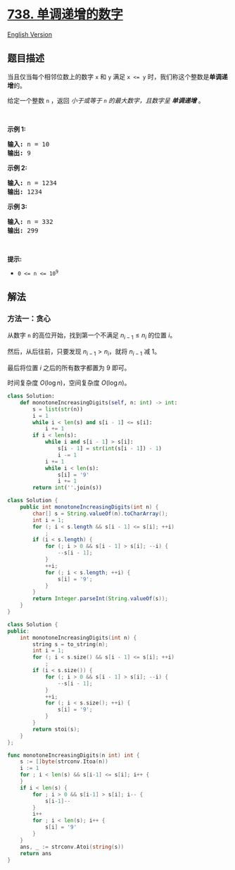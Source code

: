 # [738. 单调递增的数字](https://leetcode.cn/problems/monotone-increasing-digits)

[English Version](/solution/0700-0799/0738.Monotone%20Increasing%20Digits/README_EN.md)

<!-- tags:贪心,数学 -->

<!-- difficulty:中等 -->

## 题目描述

<!-- 这里写题目描述 -->

<p>当且仅当每个相邻位数上的数字&nbsp;<code>x</code>&nbsp;和&nbsp;<code>y</code>&nbsp;满足&nbsp;<code>x &lt;= y</code>&nbsp;时，我们称这个整数是<strong>单调递增</strong>的。</p>

<p>给定一个整数 <code>n</code> ，返回 <em>小于或等于 <code>n</code> 的最大数字，且数字呈 <strong>单调递增</strong></em> 。</p>

<p>&nbsp;</p>

<p><strong>示例 1:</strong></p>

<pre>
<strong>输入:</strong> n = 10
<strong>输出:</strong> 9
</pre>

<p><strong>示例 2:</strong></p>

<pre>
<strong>输入:</strong> n = 1234
<strong>输出:</strong> 1234
</pre>

<p><strong>示例 3:</strong></p>

<pre>
<strong>输入:</strong> n = 332
<strong>输出:</strong> 299
</pre>

<p>&nbsp;</p>

<p><strong>提示:</strong></p>

<ul>
	<li><code>0 &lt;= n &lt;= 10<sup>9</sup></code></li>
</ul>

## 解法

### 方法一：贪心

从数字 `n` 的高位开始，找到第一个不满足 $n_{i-1} \le n_i$ 的位置 $i$。

然后，从后往前，只要发现 $n_{i-1} \gt n_i$，就将 $n_{i-1}$ 减 1。

最后将位置 $i$ 之后的所有数字都置为 9 即可。

时间复杂度 $O(\log n)$，空间复杂度 $O(\log n)$。

<!-- tabs:start -->

```python
class Solution:
    def monotoneIncreasingDigits(self, n: int) -> int:
        s = list(str(n))
        i = 1
        while i < len(s) and s[i - 1] <= s[i]:
            i += 1
        if i < len(s):
            while i and s[i - 1] > s[i]:
                s[i - 1] = str(int(s[i - 1]) - 1)
                i -= 1
            i += 1
            while i < len(s):
                s[i] = '9'
                i += 1
        return int(''.join(s))
```

```java
class Solution {
    public int monotoneIncreasingDigits(int n) {
        char[] s = String.valueOf(n).toCharArray();
        int i = 1;
        for (; i < s.length && s[i - 1] <= s[i]; ++i)
            ;
        if (i < s.length) {
            for (; i > 0 && s[i - 1] > s[i]; --i) {
                --s[i - 1];
            }
            ++i;
            for (; i < s.length; ++i) {
                s[i] = '9';
            }
        }
        return Integer.parseInt(String.valueOf(s));
    }
}
```

```cpp
class Solution {
public:
    int monotoneIncreasingDigits(int n) {
        string s = to_string(n);
        int i = 1;
        for (; i < s.size() && s[i - 1] <= s[i]; ++i)
            ;
        if (i < s.size()) {
            for (; i > 0 && s[i - 1] > s[i]; --i) {
                --s[i - 1];
            }
            ++i;
            for (; i < s.size(); ++i) {
                s[i] = '9';
            }
        }
        return stoi(s);
    }
};
```

```go
func monotoneIncreasingDigits(n int) int {
	s := []byte(strconv.Itoa(n))
	i := 1
	for ; i < len(s) && s[i-1] <= s[i]; i++ {
	}
	if i < len(s) {
		for ; i > 0 && s[i-1] > s[i]; i-- {
			s[i-1]--
		}
		i++
		for ; i < len(s); i++ {
			s[i] = '9'
		}
	}
	ans, _ := strconv.Atoi(string(s))
	return ans
}
```

<!-- tabs:end -->

<!-- end -->
